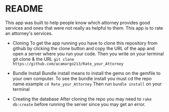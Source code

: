 # README

This app was built to help people know which attorney provides good services and ones that were
not really as helpful to them. This app is to rate an attorney's services.

* Cloning
To get the app running you have to clone this repository from github by clicking the clone button
and copy the URL of the app and open a server where you run your code. Then you write on your terminal git clone & the URL
`git clone https://github.com/acamargo213/Rate_your_Attorney`

* Bundle Install 
Bundle install means to install the gems on the gemfile to your own computer.
To see the bundle install you must cd the repo name example `cd Rate_your_Attorney`
Then run `bundle install` on your terminal 

* Creating the database
After cloning the repo you may need to `rake db:create` before running the server since you may get an error.

